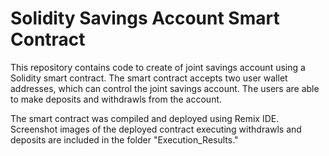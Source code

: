 # Solidity Savings Account Smart Contract

This repository contains code to create of joint savings account using a Solidity smart contract. The smart contract accepts two user wallet addresses, which can control the joint savings account. The users are able to make deposits and withdrawls from the account. 

The smart contract was compiled and deployed using Remix IDE. Screenshot images of the deployed contract executing withdrawls and deposits are included in the folder "Execution_Results."